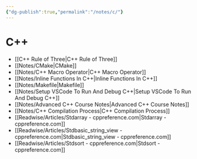 ```yaml
---
{"dg-publish":true,"permalink":"/notes/c/"}
---
```





# C++
- [[C++ Rule of Three\|C++ Rule of Three]]
- [[Notes/CMake\|CMake]]
- [[Notes/C++ Macro Operator\|C++ Macro Operator]]
- [[Notes/Inline Functions In C++\|Inline Functions In C++]]
- [[Notes/Makefile\|Makefile]]
- [[Notes/Setup VSCode To Run And Debug C++\|Setup VSCode To Run And Debug C++]]
- [[Notes/Advanced C++ Course Notes\|Advanced C++ Course Notes]]
- [[Notes/C++ Compilation Process\|C++ Compilation Process]]
- [[Readwise/Articles/Stdarray - cppreference.com\|Stdarray - cppreference.com]]
- [[Readwise/Articles/Stdbasic_string_view - cppreference.com\|Stdbasic_string_view - cppreference.com]]
- [[Readwise/Articles/Stdsort - cppreference.com\|Stdsort - cppreference.com]]


